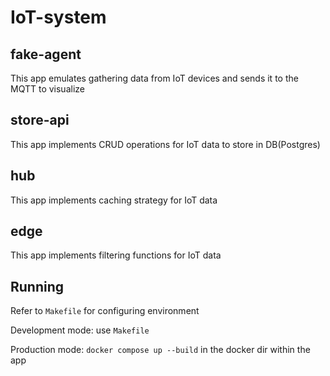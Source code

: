 # IoT-system
## fake-agent 
This app emulates gathering data from IoT devices and sends it to the MQTT to visualize

## store-api
This app implements CRUD operations for IoT data to store in DB(Postgres)

## hub
This app implements caching strategy for IoT data

## edge
This app implements filtering functions for IoT data

## Running

Refer to `Makefile` for configuring environment

Development mode: use `Makefile`

Production mode: `docker compose up --build` in the docker dir within the app